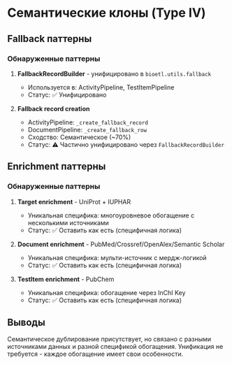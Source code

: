 # Семантические клоны (Type IV)

## Fallback паттерны

### Обнаруженные паттерны

1. **FallbackRecordBuilder** - унифицировано в `bioetl.utils.fallback`
   - Используется в: ActivityPipeline, TestItemPipeline
   - Статус: ✅ Унифицировано

2. **Fallback record creation**
   - ActivityPipeline: `_create_fallback_record`
   - DocumentPipeline: `_create_fallback_row`  
   - Сходство: Семантическое (~70%)
   - Статус: ⚠️ Частично унифицировано через `FallbackRecordBuilder`

## Enrichment паттерны

### Обнаруженные паттерны

1. **Target enrichment** - UniProt + IUPHAR
   - Уникальная специфика: многоуровневое обогащение с несколькими источниками
   - Статус: ✅ Оставить как есть (специфичная логика)

2. **Document enrichment** - PubMed/Crossref/OpenAlex/Semantic Scholar
   - Уникальная специфика: мульти-источник с мердж-логикой
   - Статус: ✅ Оставить как есть (специфичная логика)

3. **TestItem enrichment** - PubChem
   - Уникальная специфика: обогащение через InChI Key
   - Статус: ✅ Оставить как есть (специфичная логика)

## Выводы

Семантическое дублирование присутствует, но связано с разными источниками данных и разной спецификой обогащения. Унификация не требуется - каждое обогащение имеет свои особенности.


